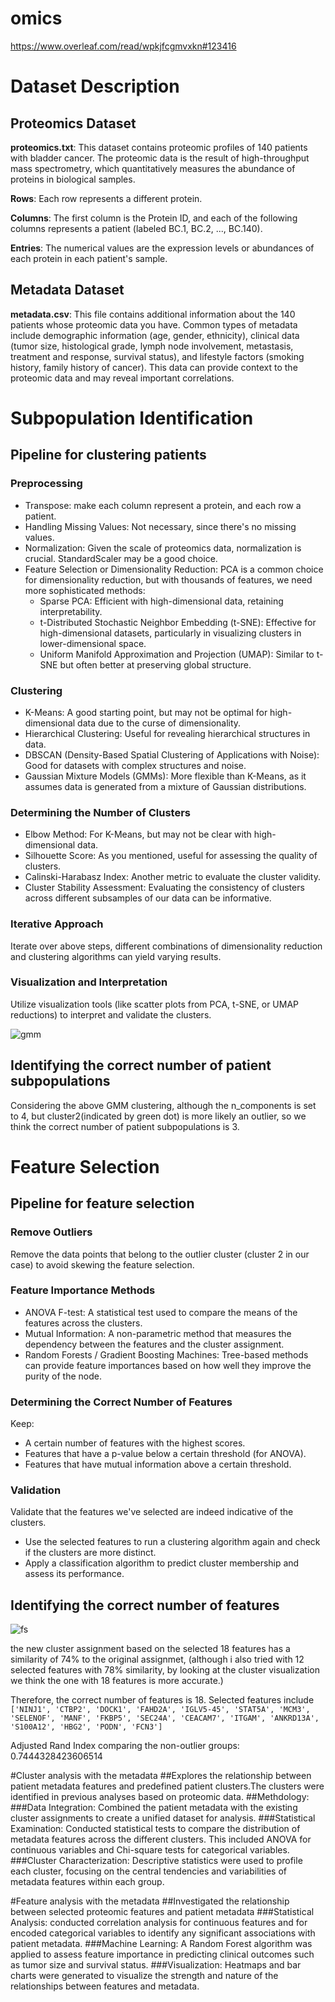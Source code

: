 # omics

https://www.overleaf.com/read/wpkjfcgmvxkn#123416

# Dataset Description

## Proteomics Dataset

**proteomics.txt**: This dataset contains proteomic profiles of 140 patients with bladder cancer. The proteomic data is the result of high-throughput mass spectrometry, which quantitatively measures the abundance of proteins in biological samples.

**Rows**: Each row represents a different protein.

**Columns**: The first column is the Protein ID, and each of the following columns represents a patient (labeled BC.1, BC.2, ..., BC.140).

**Entries**: The numerical values are the expression levels or abundances of each protein in each patient's sample.

## Metadata Dataset

**metadata.csv**: This file contains additional information about the 140 patients whose proteomic data you have. Common types of metadata include demographic information (age, gender, ethnicity), clinical data (tumor size, histological grade, lymph node involvement, metastasis, treatment and response, survival status), and lifestyle factors (smoking history, family history of cancer). This data can provide context to the proteomic data and may reveal important correlations.

# Subpopulation Identification

## Pipeline for clustering patients

### Preprocessing

- Transpose: make each column represent a protein, and each row a patient.
- Handling Missing Values: Not necessary, since there's no missing values.
- Normalization: Given the scale of proteomics data, normalization is crucial. StandardScaler may be a good choice.
- Feature Selection or Dimensionality Reduction: PCA is a common choice for dimensionality reduction, but with thousands of features, we need more sophisticated methods:
  - Sparse PCA: Efficient with high-dimensional data, retaining interpretability.
  - t-Distributed Stochastic Neighbor Embedding (t-SNE): Effective for high-dimensional datasets, particularly in visualizing clusters in lower-dimensional space.
  - Uniform Manifold Approximation and Projection (UMAP): Similar to t-SNE but often better at preserving global structure.

### Clustering

- K-Means: A good starting point, but may not be optimal for high-dimensional data due to the curse of dimensionality.
- Hierarchical Clustering: Useful for revealing hierarchical structures in data.
- DBSCAN (Density-Based Spatial Clustering of Applications with Noise): Good for datasets with complex structures and noise.
- Gaussian Mixture Models (GMMs): More flexible than K-Means, as it assumes data is generated from a mixture of Gaussian distributions.

### Determining the Number of Clusters

- Elbow Method: For K-Means, but may not be clear with high-dimensional data.
- Silhouette Score: As you mentioned, useful for assessing the quality of clusters.
- Calinski-Harabasz Index: Another metric to evaluate the cluster validity.
- Cluster Stability Assessment: Evaluating the consistency of clusters across different subsamples of our data can be informative.

### Iterative Approach

Iterate over above steps, different combinations of dimensionality reduction and clustering algorithms can yield varying results.

### Visualization and Interpretation

Utilize visualization tools (like scatter plots from PCA, t-SNE, or UMAP reductions) to interpret and validate the clusters.

![gmm](./GMM-cluster3.png)

## Identifying the correct number of patient subpopulations
Considering the above GMM clustering, although the n_components is set to 4, but cluster2(indicated by green dot) is more likely an outlier, so we think the correct number of patient subpopulations is 3.


# Feature Selection

## Pipeline for feature selection

### Remove Outliers
Remove the data points that belong to the outlier cluster (cluster 2 in our case) to avoid skewing the feature selection.

### Feature Importance Methods


- ANOVA F-test: A statistical test used to compare the means of the features across the clusters.
- Mutual Information: A non-parametric method that measures the dependency between the features and the cluster assignment.
- Random Forests / Gradient Boosting Machines: Tree-based methods can provide feature importances based on how well they improve the purity of the node.
  
### Determining the Correct Number of Features

Keep:

- A certain number of features with the highest scores.
- Features that have a p-value below a certain threshold (for ANOVA).
- Features that have mutual information above a certain threshold.

### Validation

 Validate that the features we've selected are indeed indicative of the clusters.
 - Use the selected features to run a clustering algorithm again and check if the clusters are more distinct.
 - Apply a classification algorithm to predict cluster membership and assess its performance.

## Identifying the correct number of features

![fs](./feature-selection-cluster.png)

the new cluster assignment based on the selected 18 features has a similarity of 74% to the original assignmet, (although i also tried with 12 selected features with 78% similarity, by looking at the cluster visualization we think the one with 18 features is more accurate.)

Therefore, the correct number of features is 18. Selected features include  `['NINJ1', 'CTBP2', 'DOCK1', 'FAHD2A', 'IGLV5-45', 'STAT5A', 'MCM3', 'SELENOF', 'MANF', 'FKBP5', 'SEC24A', 'CEACAM7', 'ITGAM', 'ANKRD13A', 'S100A12', 'HBG2', 'PODN', 'FCN3']`

Adjusted Rand Index comparing the non-outlier groups: 0.7444328423606514

#Cluster analysis with the metadata
##Explores the relationship between patient metadata features and predefined patient clusters.The clusters were identified in previous analyses based on proteomic data.
##Methdology: 
###Data Integration: Combined the patient metadata with the existing cluster assignments to create a unified dataset for analysis.
###Statistical Examination: Conducted statistical tests to compare the distribution of metadata features across the different clusters. This included ANOVA for continuous variables and Chi-square tests for categorical variables.
###Cluster Characterization: Descriptive statistics were used to profile each cluster, focusing on the central tendencies and variabilities of metadata features within each group.

#Feature analysis with the metadata
##Investigated the relationship between selected proteomic features and patient metadata
###Statistical Analysis: conducted correlation analysis for continuous features and for encoded categorical variables to identify any significant associations with patient metadata.
###Machine Learning: A Random Forest algorithm was applied to assess feature importance in predicting clinical outcomes such as tumor size and survival status.
###Visualization: Heatmaps and bar charts were generated to visualize the strength and nature of the relationships between features and metadata.

